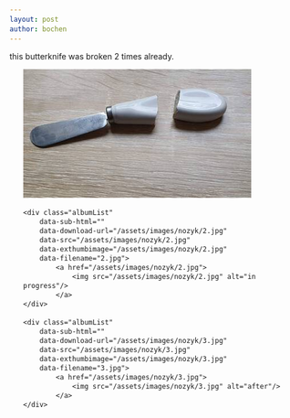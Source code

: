```yaml
---
layout: post
author: bochen
---
```

this butterknife was broken 2 times already.

<ul id="media">
    <div class="albumList"
        data-sub-html=""
        data-download-url="/assets/images/nozyk/1.jpg"
        data-src="/assets/images/nozyk/1.jpg"
        data-exthumbimage="/assets/images/nozyk/1.jpg"
        data-filename="1.jpg">
            <a href="/assets/images/nozyk/1.jpg">
                <img src="/assets/images/nozyk/1.jpg" alt="before"/>
            </a>
    </div> 

    <div class="albumList"
        data-sub-html=""
        data-download-url="/assets/images/nozyk/2.jpg"
        data-src="/assets/images/nozyk/2.jpg"
        data-exthumbimage="/assets/images/nozyk/2.jpg"
        data-filename="2.jpg">
            <a href="/assets/images/nozyk/2.jpg">
                <img src="/assets/images/nozyk/2.jpg" alt="in progress"/>
            </a>
    </div> 

    <div class="albumList"
        data-sub-html=""
        data-download-url="/assets/images/nozyk/3.jpg"
        data-src="/assets/images/nozyk/3.jpg"
        data-exthumbimage="/assets/images/nozyk/3.jpg"
        data-filename="3.jpg">
            <a href="/assets/images/nozyk/3.jpg">
                <img src="/assets/images/nozyk/3.jpg" alt="after"/>
            </a>
    </div> 
</ul> 
